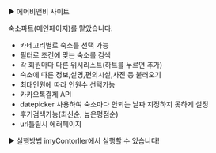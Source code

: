 ▶ 에어비앤비 사이트 

숙소파트(메인페이지)를 맡았습니다.

- 카테고리별로 숙소를 선택 가능
- 필터로 조건에 맞는 숙소를 검색
- 각 회원마다 다른 위시리스트(하트를 누르면 추가)
- 숙소에 따른 정보,설명,편의시설,사진 등 불러오기
- 최대인원에 따라 인원수 선택가능
- 카카오톡결제 API
- datepicker 사용하여 숙소마다 안되는 날짜 지정하지 못하게 설정
- 후기검색가능(최신순, 높은평점순)
- url틀릴시 에러페이지

▶ 실행방법
imyContorller에서 실행할 수 있습니다!
